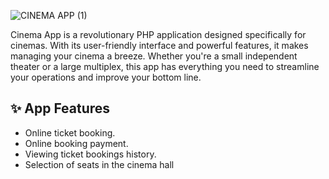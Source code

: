 ![CINEMA APP (1)](https://github.com/XxmartxX10/Bliecik/assets/100945749/70df3bf3-cc58-4bf0-9876-f013c3d668bf)





Cinema App is a revolutionary PHP application designed specifically for cinemas. With its user-friendly interface and powerful features, it makes managing your cinema a breeze. Whether you're a small independent theater or a large multiplex, this app has everything you need to streamline your operations and improve your bottom line.


## :sparkles: App Features

- Online ticket booking.
- Online booking payment.
- Viewing ticket bookings history.
- Selection of seats in the cinema hall
